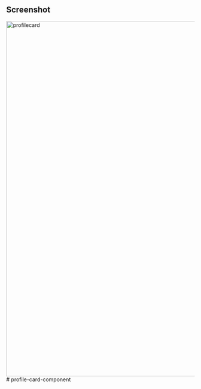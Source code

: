 ## Screenshot
<img width="951" alt="profilecard" src="https://user-images.githubusercontent.com/110342939/221929077-aa81e326-b8ab-4f2d-8cc8-8e8022ab86a0.png">
# profile-card-component
